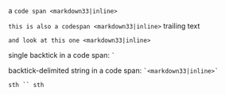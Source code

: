 a `code span <markdown33|inline>`

`this is also a codespan <markdown33|inline>` trailing text

`and look at this one <markdown33|inline>`

single backtick in a code span: `` ` ``

backtick-delimited string in a code span: `` `<markdown33|inline>` ``

`sth `` sth`